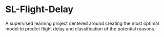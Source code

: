 # SL-Flight-Delay

A supervised learning project centered around creating the most optimal model to predict flight delay and classification of the potential reasons.
